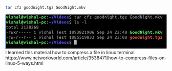 ```bash
tar cfz goodnight.tgz GoodNight.mkv
```
<img src="lin-assignment8.jpg">
I learned this material how to compress a file in linux terminal 
https://www.networkworld.com/article/3538471/how-to-compress-files-on-linux-5-ways.html
